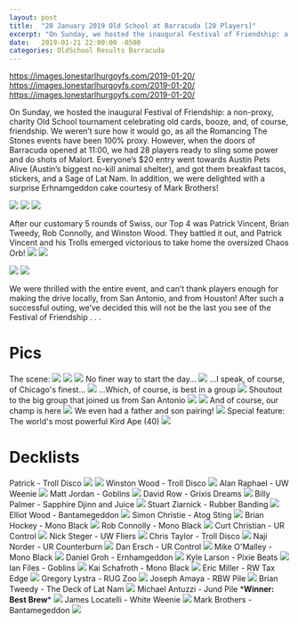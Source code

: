 ```yaml
---
layout: post
title:  "20 January 2019 Old School at Barracuda [28 Players]"
excerpt: "On Sunday, we hosted the inaugural Festival of Friendship: a non-proxy, charity Old School tournament celebrating old cards, booze, and, of course, friendship."
date:   2019-01-21 22:00:00 -0500
categories: OldSchool Results Barracuda
---
```


https://images.lonestarlhurgoyfs.com/2019-01-20/
https://images.lonestarlhurgoyfs.com/2019-01-20/
https://images.lonestarlhurgoyfs.com/2019-01-20/

On Sunday, we hosted the inaugural Festival of Friendship: a non-proxy, charity Old School tournament celebrating old cards, booze, and, of course, friendship. We weren’t sure how it would go, as all the Romancing The Stones events have been 100% proxy. However, when the doors of Barracuda opened at 11:00, we had 28 players ready to sling some power and do shots of Malort. Everyone’s $20 entry went towards Austin Pets Alive (Austin’s biggest no-kill animal shelter), and got them breakfast tacos, stickers, and a Sage of Lat Nam. In addition, we were delighted with a surprise Erhnamgeddon cake courtesy of Mark Brothers!

![](https://images.lonestarlhurgoyfs.com/2019-01-20/jpg)
![](https://images.lonestarlhurgoyfs.com/2019-01-20/2.jpg)
![](https://images.lonestarlhurgoyfs.com/2019-01-20/3.jpg)

After our customary 5 rounds of Swiss, our Top 4 was Patrick Vincent, Brian Tweedy, Rob Connolly, and Winston Wood. They battled it out, and Patrick Vincent and his Trolls emerged victorious to take home the oversized Chaos Orb!
![](https://images.lonestarlhurgoyfs.com/2019-01-20/4.jpg)
![](https://images.lonestarlhurgoyfs.com/2019-01-20/5.jpg)

![](https://images.lonestarlhurgoyfs.com/2019-01-20/standings_jpg)
![](https://images.lonestarlhurgoyfs.com/2019-01-/standings_2.jpg)

We were thrilled with the entire event, and can’t thank players enough for making the drive locally, from San Antonio, and from Houston! After such a successful outing, we’ve decided this will not be the last you see of the Festival of Friendship . . .

# Pics

The scene:
![](https://images.lonestarlhurgoyfs.com/2019-01-20/6.jpg)
![](https://images.lonestarlhurgoyfs.com/2019-01-20/7.jpg)
![](https://images.lonestarlhurgoyfs.com/2019-01-20/8.jpg)
No finer way to start the day...
![](https://images.lonestarlhurgoyfs.com/2019-01-20/9.jpg)
...I speak, of course, of Chicago's finest...
![](https://images.lonestarlhurgoyfs.com/2019-01-20/10.jpg)
...Which, of course, is best in a group
![](https://images.lonestarlhurgoyfs.com/2019-01-20/1jpg)
Shoutout to the big group that joined us from San Antonio
![](https://images.lonestarlhurgoyfs.com/2019-01-20/12.jpg)
![](https://images.lonestarlhurgoyfs.com/2019-01-20/13.jpg)
And of course, our champ is here
![](https://images.lonestarlhurgoyfs.com/2019-01-20/14.jpg)
We even had a father and son pairing!
![](https://images.lonestarlhurgoyfs.com/2019-01-20/15.jpg)
Special feature: The world's most powerful Kird Ape (40)
![](https://images.lonestarlhurgoyfs.com/2019-01-20/16.jpg)

# Decklists

Patrick - Troll Disco
![](https://images.lonestarlhurgoyfs.com/2019-01-20/deck-1.jpg)
![](https://images.lonestarlhurgoyfs.com/2019-01-20/deck-1a.jpg)
Winston Wood - Troll Disco
![](https://images.lonestarlhurgoyfs.com/2019-01-20/deck-2jpg)
Alan Raphael - UW Weenie
![](https://images.lonestarlhurgoyfs.com/2019-01-20/deck-3.jpg)
Matt Jordan - Goblins
![](https://images.lonestarlhurgoyfs.com/2019-01-20/deck-4.jpg)
David Row - Grixis Dreams
![](https://images.lonestarlhurgoyfs.com/2019-01-20/deck-5.jpg)
Billy Palmer - Sapphire Djinn and Juice
![](https://images.lonestarlhurgoyfs.com/2019-01-20/deck-6.jpg)
Stuart Ziarnick - Rubber Banding
![](https://images.lonestarlhurgoyfs.com/2019-01-20/deck-7.jpg)
Elliot Wood - Bantamegeddon
![](https://images.lonestarlhurgoyfs.com/2019-01-20/deck-8.jpg)
Simon Christie - Atog Sting
![](https://images.lonestarlhurgoyfs.com/2019-01-20/deck-9.jpg)
Brian Hockey - Mono Black
![](https://images.lonestarlhurgoyfs.com/2019-01-20/deck-10.jpg)
Rob Connolly - Mono Black
![](https://images.lonestarlhurgoyfs.com/2019-01-20/deck-11jpg)
Curt Christian - UR Control
![](https://images.lonestarlhurgoyfs.com/2019-01-20/deck-12.jpg)
Nick Steger - UW Fliers
![](https://images.lonestarlhurgoyfs.com/2019-01-20/deck-13.jpg)
Chris Taylor - Troll Disco
![](https://images.lonestarlhurgoyfs.com/2019-01-20/deck-14.jpg)
Naji Norder - UR Counterburn
![](https://images.lonestarlhurgoyfs.com/2019-01-20/deck-15.jpg)
Dan Ersch - UR Control
![](https://images.lonestarlhurgoyfs.com/2019-01-20/deck-16.jpg)
Mike O'Malley - Mono Black
![](https://images.lonestarlhurgoyfs.com/2019-01-20/deck-17.jpg)
Daniel Groh - Ernhamgeddon
![](https://images.lonestarlhurgoyfs.com/2019-01-20/deck-18.jpg)
Kyle Larson - Pixie Beats
![](https://images.lonestarlhurgoyfs.com/2019-01-20/deck-19.jpg)
Ian Files - Goblins
![](https://images.lonestarlhurgoyfs.com/2019-01-20/deck-20.jpg)
Kai Schafroth - Mono Black
![](https://images.lonestarlhurgoyfs.com/2019-01-20/deck-21jpg)
Eric Miller - RW Tax Edge
![](https://images.lonestarlhurgoyfs.com/2019-01-20/deck-22.jpg)
Gregory Lystra - RUG Zoo
![](https://images.lonestarlhurgoyfs.com/2019-01-20/deck-23.jpg)
Joseph Amaya - RBW Pile
![](https://images.lonestarlhurgoyfs.com/2019-01-20/deck-24.jpg)
Brian Tweedy - The Deck of Lat Nam
![](https://images.lonestarlhurgoyfs.com/2019-01-20/deck-25.jpg)
Michael Antuzzi - Jund Pile \***Winner: Best Brew**\*
![](https://images.lonestarlhurgoyfs.com/2019-01-20/deck-26.jpg)
James Locatelli - White Weenie
![](https://images.lonestarlhurgoyfs.com/2019-01-20/deck-27.jpg)
Mark Brothers - Bantamegeddon
![](https://images.lonestarlhurgoyfs.com/2019-01-20/deck-28.jpg)